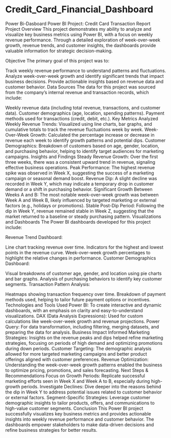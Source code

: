 # Credit_Card_Financial_Dashboard
Power Bi-Dasboard
Power BI Project: Credit Card Transaction Report
Project Overview
This project demonstrates my ability to analyze and visualize key business metrics using Power BI, with a focus on weekly revenue performance. Through a detailed exploration of week-over-week growth, revenue trends, and customer insights, the dashboards provide valuable information for strategic decision-making.

Objective
The primary goal of this project was to:

Track weekly revenue performance to understand patterns and fluctuations.
Analyze week-over-week growth and identify significant trends that impact business decisions.
Provide actionable insights based on revenue data and customer behavior.
Data Sources
The data for this project was sourced from the company’s internal revenue and transaction records, which include:

Weekly revenue data (including total revenue, transactions, and customer data).
Customer demographics (age, location, spending patterns).
Payment methods used for transactions (credit, debit, etc.).
Key Metrics Analyzed
Weekly Revenue Trends: Visualized using line charts, bar graphs, and cumulative totals to track the revenue fluctuations week by week.
Week-Over-Week Growth: Calculated the percentage increase or decrease in revenue each week to identify growth patterns and potential dips.
Customer Demographics: Breakdown of customers based on age, gender, location, and purchasing behavior, helping to identify target audiences for marketing campaigns.
Insights and Findings
Steady Revenue Growth: Over the first three weeks, there was a consistent upward trend in revenue, signaling effective business operations.
Peak Performance: The highest revenue spike was observed in Week X, suggesting the success of a marketing campaign or seasonal demand boost.
Revenue Dip: A slight decline was recorded in Week Y, which may indicate a temporary drop in customer demand or a shift in purchasing behavior.
Significant Growth Between Weeks A and B: The most notable week-over-week growth was between Week A and Week B, likely influenced by targeted marketing or external factors (e.g., holidays or promotions).
Stable Post-Dip Period: Following the dip in Week Y, revenue remained stable in Week Z, suggesting that the market returned to a baseline or steady purchasing pattern.
Visualizations and Dashboards
The Power BI dashboards developed for this project include:

Revenue Trend Dashboard:

Line chart tracking revenue over time.
Indicators for the highest and lowest points in the revenue curve.
Week-over-week growth percentages to highlight the relative changes in performance.
Customer Demographics Dashboard:

Visual breakdowns of customer age, gender, and location using pie charts and bar graphs.
Analysis of purchasing behaviors to identify key customer segments.
Transaction Pattern Analysis:

Heatmaps showing transaction frequency over time.
Breakdown of payment methods used, helping to tailor future payment options or incentives.
Technologies and Tools Used
Power BI: To create interactive and dynamic dashboards, with an emphasis on clarity and easy-to-understand visualizations.
DAX (Data Analysis Expressions): Used for custom calculations like week-over-week growth and revenue projections.
Power Query: For data transformation, including filtering, merging datasets, and preparing the data for analysis.
Business Impact
Informed Marketing Strategies: Insights on the revenue peaks and dips helped refine marketing strategies, focusing on periods of high demand and optimizing promotions during down periods.
Customer Targeting: The demographic analysis allowed for more targeted marketing campaigns and better product offerings aligned with customer preferences.
Revenue Optimization: Understanding the week-over-week growth patterns enabled the business to optimize pricing, promotions, and sales forecasting.
Next Steps & Recommendations
Focus on Growth Periods: Replicate successful marketing efforts seen in Week X and Week A to B, especially during high-growth periods.
Investigate Declines: Dive deeper into the reasons behind the dip in Week Y to address potential issues related to customer behavior or external factors.
Segment-Specific Strategies: Leverage customer demographic insights to tailor products, offers, and communications to high-value customer segments.
Conclusion
This Power BI project successfully visualizes key business metrics and provides actionable insights into weekly revenue performance and customer behavior. The dashboards empower stakeholders to make data-driven decisions and refine business strategies for better results.
